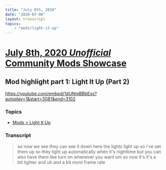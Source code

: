 ```yaml
---
title: "July 8th, 2020"
date: "2020-07-08"
layout: transcript
topics: 
    - "mods/light-it-up"
---
```

# [July 8th, 2020 *Unofficial* Community Mods Showcase](../2020-07-08.md)
## Mod highlight part 1: Light It Up (Part 2)
https://youtube.com/embed/1dUNmBBbExs?autoplay=1&start=3081&end=3102
### Topics
* [Mods > Light It Up](../topics/mods/light-it-up.md)

### Transcript

> so now we see they can see it down here
> the lights light up so i've set them up
> so they light up automatically when it's
> nighttime but you can also have them
> like turn on whenever you want
> um so now it's it's a bit lighter
> and uh and a bit more frame rate
